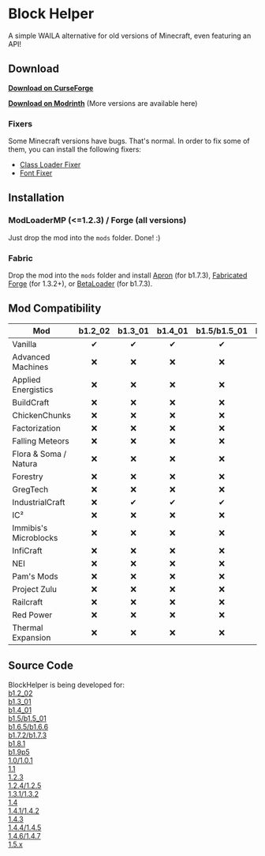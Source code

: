 # Block Helper

A simple WAILA alternative for old versions of Minecraft, even featuring an API!

## Download

[**Download on CurseForge**](https://www.curseforge.com/minecraft/mc-mods/block-helper)

[**Download on Modrinth**](https://modrinth.com/mod/block-helper) (More versions are available here)

### Fixers

Some Minecraft versions have bugs. That's normal. In order to fix some of them, you can install the following fixers:

- [Class Loader Fixer](https://modrinth.com/mod/class-loader-fixer)
- [Font Fixer](https://modrinth.com/mod/font-fixer)

## Installation

### ModLoaderMP (<=1.2.3) / Forge (all versions)

Just drop the mod into the `mods` folder. Done! :)

### Fabric

Drop the mod into the `mods` folder and install [Apron](https://github.com/BetterThanUpdates/Apron) (for b1.7.3),
[Fabricated Forge](https://github.com/arthurbambou/Fabricated-Legacy-Forge) (for 1.3.2+),
or [BetaLoader](https://github.com/paulevsGitch/BetaLoader) (for b1.7.3).

## Mod Compatibility

| Mod | b1.2_02 | b1.3_01 | b1.4_01 | b1.5/b1.5_01 | b1.6.5/b1.6.6 | b1.7.2/b1.7.3 | b1.8.1 | b1.9p5 | 1.0/1.0.1 | 1.1 | 1.2.3 | 1.2.4/1.2.5 | 1.3.1/1.3.2 | 1.4 | 1.4.1/1.4.2 | 1.4.3 | 1.4.4/1.4.5 | 1.4.6/1.4.7 | 1.5.x |
| ------- | :-----: | :-----: | :-----: | :-----: | :-----: | :-----: | :-----: | :-----: | :-----: | :-----: | :-----: | :-----: | :-----: | :-----: | :-----: | :-----: | :-----: | :-----: | :-----: |
| Vanilla | ✔ | ✔ | ✔ | ✔ | ✔ | ✔ | ✔ | ✔ | ✔ | ✔ | ✔ | ✔ | ✔ | ✔ | ✔ | ✔ | ✔ | ✔ | ✔ |
| Advanced Machines | ❌ | ❌ | ❌ | ❌ | ❌ | ✔ | ✔ | ❌ | ✔ | ✔ | ✔ | ✔ | ✔ | ❌ | ✔ | ❌ | ✔ | ✔ | ✔ |
| Applied Energistics | ❌ | ❌ | ❌ | ❌ | ❌ | ❌ | ❌ | ❌ | ❌ | ❌ | ❌ | ❌ | ❌ | ❌ | ❌ | ❌ | ❌ | ✔ | ✔ |
| BuildCraft | ❌ | ❌ | ❌ | ❌ | ❌ | ✔ | ✔ | ❌ | ✔ | ✔ | ✔ | ✔ | ✔ | ❌ | ✔ | ❌ | ✔ | ✔ | ✔ |
| ChickenChunks | ❌ | ❌ | ❌ | ❌ | ❌ | ❌ | ❌ | ❌ | ❌ | ❌ | ❌ | ❌ | ❌ | ❌ | ❌ | ❌ | ✔ | ✔ | ✔ |
| Factorization | ❌ | ❌ | ❌ | ❌ | ❌ | ❌ | ❌ | ❌ | ❌ | ❌ | ❌ | ✔ | ❌ | ❌ | ✔ | ❌ | ✔ | ✔ | ✔ |
| Falling Meteors | ❌ | ❌ | ❌ | ❌ | ❌ | ❌ | ❌ | ❌ | ❌ | ❌ | ❌ | ❌ | ❌ | ❌ | ❌ | ❌ | ✔ | ✔ | ✔ |
| Flora & Soma / Natura | ❌ | ❌ | ❌ | ❌ | ❌ | ❌ | ❌ | ❌ | ❌ | ✔ | ✔ | ✔ | ❌ | ❌ | ❌ | ❌ | ✔ | ✔ | ✔ |
| Forestry | ❌ | ❌ | ❌ | ❌ | ❌ | ❌ | ✔ | ❌ | ✔ | ✔ | ✔ | ✔ | ✔ | ❌ | ❌ | ❌ | ✔ | ✔ | ✔ |
| GregTech | ❌ | ❌ | ❌ | ❌ | ❌ | ❌ | ❌ | ❌ | ❌ | ❌ | ❌ | ✔ | ✔ | ❌ | ✔ | ❌ | ✔ | ✔ | ✔ |
| IndustrialCraft | ❌ | ✔ | ✔ | ✔ | ✔ | ✔ | ❌ | ❌ | ❌ | ❌ | ❌ | ❌ | ❌ | ❌ | ❌ | ❌ | ❌ | ❌ | ❌ |
| IC² | ❌ | ❌ | ❌ | ❌ | ❌ | ✔ | ✔ | ❌ | ✔ | ✔ | ✔ | ✔ | ✔ | ❌ | ✔ | ❌ | ✔ | ✔ | ✔ |
| Immibis's Microblocks | ❌ | ❌ | ❌ | ❌ | ❌ | ❌ | ❌ | ❌ | ❌ | ❌ | ❌ | ❌ | ❌ | ❌ | ❌ | ❌ | ❌ | ✔ | ✔ |
| InfiCraft | ❌ | ❌ | ❌ | ❌ | ❌ | ❌ | ❌ | ❌ | ❌ | ❌ | ❌ | ❌ | ❌ | ❌ | ❌ | ❌ | ❌ | ✔ | ❌ |
| NEI | ❌ | ❌ | ❌ | ❌ | ❌ | ❌ | ❌ | ❌ | ❌ | ❌ | ✔ | ✔ | ✔ | ❌ | ✔ | ❌ | ✔ | ✔ | ✔ |
| Pam's Mods | ❌ | ❌ | ❌ | ❌ | ❌ | ❌ | ❌ | ❌ | ❌ | ❌ | ✔ | ✔ | ❌ | ❌ | ❌ | ❌ | ✔ | ✔ | ✔ |
| Project Zulu | ❌ | ❌ | ❌ | ❌ | ❌ | ❌ | ❌ | ❌ | ❌ | ❌ | ❌ | ❌ | ❌ | ❌ | ❌ | ❌ | ✔ | ✔ | ✔ |
| Railcraft | ❌ | ❌ | ❌ | ❌ | ❌ | ✔ | ✔ | ❌ | ✔ | ✔ | ✔ | ✔ | ✔ | ❌ | ✔ | ❌ | ✔ | ✔ | ✔ |
| Red Power | ❌ | ❌ | ❌ | ❌ | ❌ | ✔ | ✔ | ❌ | ✔ | ✔ | ✔ | ✔ | ❌ | ❌ | ❌ | ❌ | ❌ | ✔ | ❌ |
| Thermal Expansion | ❌ | ❌ | ❌ | ❌ | ❌ | ❌ | ❌ | ❌ | ❌ | ❌ | ❌ | ✔ | ✔ | ❌ | ✔ | ❌ | ✔ | ✔ | ✔ |


## Source Code

BlockHelper is being developed for:<br>
[b1.2_02](https://github.com/ThexXTURBOXx/BlockHelper/tree/b1.2_02)<br>
[b1.3_01](https://github.com/ThexXTURBOXx/BlockHelper/tree/b1.3_01)<br>
[b1.4_01](https://github.com/ThexXTURBOXx/BlockHelper/tree/b1.4_01)<br>
[b1.5/b1.5_01](https://github.com/ThexXTURBOXx/BlockHelper/tree/b1.5_01)<br>
[b1.6.5/b1.6.6](https://github.com/ThexXTURBOXx/BlockHelper/tree/b1.6.6)<br>
[b1.7.2/b1.7.3](https://github.com/ThexXTURBOXx/BlockHelper/tree/b1.7.3)<br>
[b1.8.1](https://github.com/ThexXTURBOXx/BlockHelper/tree/b1.8.1)<br>
[b1.9p5](https://github.com/ThexXTURBOXx/BlockHelper/tree/b1.9p5)<br>
[1.0/1.0.1](https://github.com/ThexXTURBOXx/BlockHelper/tree/1.0)<br>
[1.1](https://github.com/ThexXTURBOXx/BlockHelper/tree/1.1)<br>
[1.2.3](https://github.com/ThexXTURBOXx/BlockHelper/tree/1.2.3)<br>
[1.2.4/1.2.5](https://github.com/ThexXTURBOXx/BlockHelper/tree/1.2.5)<br>
[1.3.1/1.3.2](https://github.com/ThexXTURBOXx/BlockHelper/tree/1.3.2)<br>
[1.4](https://github.com/ThexXTURBOXx/BlockHelper/tree/1.4)<br>
[1.4.1/1.4.2](https://github.com/ThexXTURBOXx/BlockHelper/tree/1.4.2)<br>
[1.4.3](https://github.com/ThexXTURBOXx/BlockHelper/tree/1.4.3)<br>
[1.4.4/1.4.5](https://github.com/ThexXTURBOXx/BlockHelper/tree/1.4.5)<br>
[1.4.6/1.4.7](https://github.com/ThexXTURBOXx/BlockHelper/tree/1.4.7)<br>
[1.5.x](https://github.com/ThexXTURBOXx/BlockHelper/tree/1.5.2)<br>
